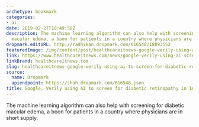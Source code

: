 ```yaml
---
archetype: bookmark
categories:
- ai
date: 2019-02-27T10:49:58Z
description: The machine learning algorithm can also help with screening for diabetic
  macular edema, a boon for patients in a country where physicians are in short supply.
dropmark.editURL: http://radhikan.dropmark.com/616548/18093552
featuredImage: /img/content/post/healthcareitnews-google-verily-using-ai-to-screen-for-diabetic-retinopathy-in-india.png
link: https://www.healthcareitnews.com/news/google-verily-using-ai-screen-diabetic-retinopathy-india
linkBrand: healthcareitnews.com
slug: healthcareitnews-google-verily-using-ai-to-screen-for-diabetic-retinopathy-in-india
source:
  name: Dropmark
  apiendpoint: https://shah.dropmark.com/616548.json
title: Google, Verily using AI to screen for diabetic retinopathy in India
---
```

The machine learning algorithm can also help with screening for diabetic macular edema, a boon for patients in a country where physicians are in short supply.